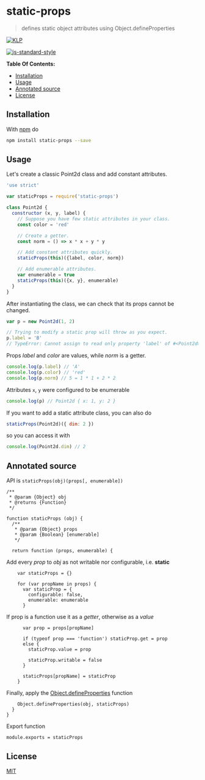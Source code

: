# static-props

> defines static object attributes using Object.defineProperties

[![KLP](https://img.shields.io/badge/kiss-literate-orange.svg)](http://g14n.info/kiss-literate-programming)

[![js-standard-style](https://cdn.rawgit.com/feross/standard/master/badge.svg)](https://github.com/feross/standard)

**Table Of Contents:**

* [Installation](#installation)
* [Usage](#usage)
* [Annotated source](#annotated-source)
* [License](#license)

## Installation

With [npm](https://npmjs.org/) do

```bash
npm install static-props --save
```

## Usage

Let's create a classic Point2d class and add constant attributes.

```javascript
'use strict'

var staticProps = require('static-props')

class Point2d {
  constructor (x, y, label) {
    // Suppose you have few static attributes in your class.
    const color = 'red'

    // Create a getter.
    const norm = () => x * x + y * y

    // Add constant attributes quickly.
    staticProps(this)({label, color, norm})

    // Add enumerable attributes.
    var enumerable = true
    staticProps(this)({x, y}, enumerable)
  }
}
```

After instantiating the class, we can check that its props cannot be changed.

```javascript
var p = new Point2d(1, 2)

// Trying to modify a static prop will throw as you expect.
p.label = 'B'
// TypeError: Cannot assign to read only property 'label' of #<Point2d>
```

Props *label* and *color* are values, while *norm* is a getter.

```javascript
console.log(p.label) // 'A'
console.log(p.color) // 'red'
console.log(p.norm) // 5 = 1 * 1 + 2 * 2
```

Attributes `x`, `y` were configured to be enumerable

```javascript
console.log(p) // Point2d { x: 1, y: 2 }
```

If you want to add a static attribute class, you can also do

```javascript
staticProps(Point2d)({ dim: 2 })
```

so you can access it with

```javascript
console.log(Point2d.dim) // 2
```

## Annotated source

API is `staticProps(obj)(props[, enumerable])`

	/**
	 * @param {Object} obj
	 * @returns {Function}
	 */
	
	function staticProps (obj) {
	  /**
	   * @param {Object} props
	   * @param {Boolean} [enumerable]
	   */

	  return function (props, enumerable) {

Add every *prop* to *obj* as not writable nor configurable, i.e. **static**

	    var staticProps = {}
	
	    for (var propName in props) {
	      var staticProp = {
	        configurable: false,
	        enumerable: enumerable
	      }

If prop is a function use it as a *getter*, otherwise as a *value*

	      var prop = props[propName]
	
	      if (typeof prop === 'function') staticProp.get = prop
	      else {
	        staticProp.value = prop
	
	        staticProp.writable = false
	      }
	
	      staticProps[propName] = staticProp
	    }

Finally, apply the [Object.defineProperties](https://developer.mozilla.org/it/docs/Web/JavaScript/Reference/Global_Objects/Object/defineProperties) function

	    Object.defineProperties(obj, staticProps)
	  }
	}

Export function

	module.exports = staticProps

## License

[MIT](http://g14n.info/mit-license)
